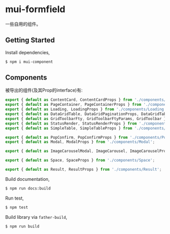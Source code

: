 <!--
 * @Description: 
 * @Author: 柳涤尘 https://www.iimm.ink
 * @LastEditors: 柳涤尘 liudichen@foxmail.com
 * @Date: 2022-04-14 11:01:55
 * @LastEditTime: 2022-06-13 11:11:50
-->
# mui-formfield

一些自用的组件。

## Getting Started

Install dependencies,

```bash
$ npm i mui-component
```


## Components
被导出的组件(及其Prop的interface)有:

```javascript
export { default as ContentCard, ContentCardProps } from './components/ContentCard';
export { default as PageContainer, PageContainerProps } from './components/PageContainer';
export { default as Loading, LoadingProps } from './components/Loading';
export { default as DataGridTable, DataGridPaginationProps, DataGridTableProps, columnType, initColumn } from './components/DataGridTable';
export { default as GridToolbarFty, GridToolbarFtyParams, GridToolbar } from './components/DataGridTable/GridToolbars';
export { default as StatusRender, StatusRenderProps } from './components/StatusRender';
export { default as SimpleTable, SimpleTableProps } from './components/SimpleTable';

export { default as PopConfirm, PopConfirmProps } from './components/PopConfirm';
export { default as Modal, ModalProps } from './components/Modal';

export { default as ImageCarouselModal, ImageCarousel, ImageCarouselProps, ImageCarouselModalProps } from './components/ImageCarouselModal';

export { default as Space, SpaceProps } from './components/Space';

export { default as Result, ResultProps } from './components/Result';
```

Build documentation,

```bash
$ npm run docs:build
```

Run test,

```bash
$ npm test
```

Build library via `father-build`,

```bash
$ npm run build
```
